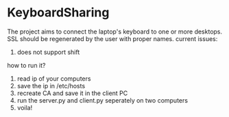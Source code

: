 # KeyboardSharing
The project aims to connect the laptop's keyboard to one or more desktops.
SSL should be regenerated by the user with proper names.
current issues:
1. does not support shift


how to run it?
1. read ip of your computers
2. save the ip in /etc/hosts
3. recreate CA and save it in the client PC 
4. run the server.py and client.py seperately on two computers
5. voila!
